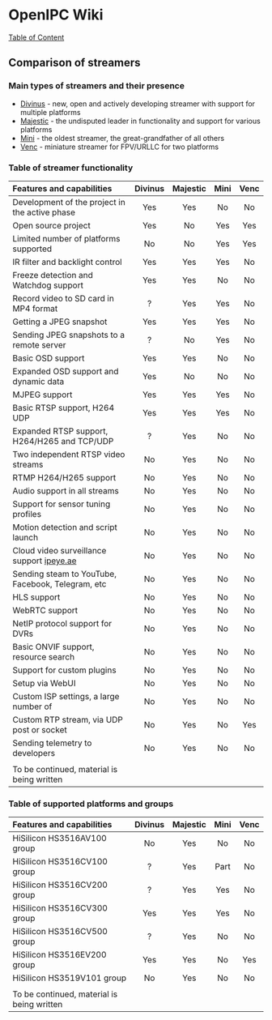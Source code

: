 # OpenIPC Wiki
[Table of Content](../README.md)

Comparison of streamers
-----------------------


### Main types of streamers and their presence

- [Divinus](https://github.com/OpenIPC/divinus) - new, open and actively developing streamer with support for multiple platforms
- [Majestic](https://github.com/OpenIPC/majestic) - the undisputed leader in functionality and support for various platforms
- [Mini](https://github.com/OpenIPC/mini) - the oldest streamer, the great-grandfather of all others
- [Venc](https://github.com/OpenIPC/silicon_research/tree/master/venc) - miniature streamer for FPV/URLLC for two platforms


### Table of streamer functionality

| Features and capabilities                               | Divinus  | Majestic | Mini     | Venc     |
|:--------------------------------------------------------|:--------:|:--------:|:--------:|:--------:|
| Development of the project in the active phase          | Yes      | Yes      | No       | No       |
| Open source project                                     | Yes      | No       | Yes      | Yes      |
| Limited number of platforms supported                   | No       | No       | Yes      | Yes      |
| IR filter and backlight control                         | Yes      | Yes      | Yes      | No       |
| Freeze detection and Watchdog support                   | Yes      | Yes      | No       | No       |
| Record video to SD card in MP4 format                   | ?        | Yes      | Yes      | No       |
| Getting a JPEG snapshot                                 | Yes      | Yes      | Yes      | No       |
| Sending JPEG snapshots to a remote server               | ?        | No       | Yes      | No       |
| Basic OSD support                                       | Yes      | Yes      | No       | No       |
| Expanded OSD support and dynamic data                   | Yes      | No       | No       | No       |
| MJPEG support                                           | Yes      | Yes      | Yes      | No       |
| Basic RTSP support, H264 UDP                            | Yes      | Yes      | Yes      | No       |
| Expanded RTSP support, H264/H265 and TCP/UDP            | ?        | Yes      | No       | No       |
| Two independent RTSP video streams                      | No       | Yes      | No       | No       |
| RTMP H264/H265 support                                  | No       | Yes      | No       | No       |
| Audio support in all streams                            | No       | Yes      | No       | No       |
| Support for sensor tuning profiles                      | No       | Yes      | No       | No       |
| Motion detection and script launch                      | No       | Yes      | No       | No       |
| Cloud video surveillance support [ipeye.ae](https://ipeye.ae) | No | Yes      | No       | No       |
| Sending steam to YouTube, Facebook, Telegram, etc       | No       | Yes      | No       | No       |
| HLS support                                             | No       | Yes      | No       | No       |
| WebRTC support                                          | No       | Yes      | No       | No       |
| NetIP protocol support for DVRs                         | No       | Yes      | No       | No       |
| Basic ONVIF support, resource search                    | No       | Yes      | No       | No       |
| Support for custom plugins                              | No       | Yes      | No       | No       |
| Setup via WebUI                                         | No       | Yes      | No       | No       |
| Custom ISP settings, a large number of                  | No       | Yes      | No       | No       |
| Custom RTP stream, via UDP post or socket               | No       | Yes      | No       | Yes      |
| Sending telemetry to developers                         | No       | Yes      | No       | No       |
|                                                         |          |          |          |          |
| To be continued, material is being written              |          |          |          |          |


### Table of supported platforms and groups

| Features and capabilities                               | Divinus  | Majestic | Mini     | Venc     |
|:--------------------------------------------------------|:--------:|:--------:|:--------:|:--------:|
| HiSilicon HS3516AV100 group                             | No       | Yes      | No       | No       |
| HiSilicon HS3516CV100 group                             | ?        | Yes      | Part     | No       |
| HiSilicon HS3516CV200 group                             | ?        | Yes      | Yes      | No       |
| HiSilicon HS3516CV300 group                             | Yes      | Yes      | Yes      | No       |
| HiSilicon HS3516CV500 group                             | ?        | Yes      | No       | No       |
| HiSilicon HS3516EV200 group                             | Yes      | Yes      | No       | Yes      |
| HiSilicon HS3519V101 group                              | No       | Yes      | No       | No       |
|                                                         |          |          |          |          |
| To be continued, material is being written              |          |          |          |          |
